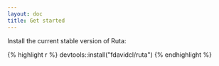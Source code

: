 ```yaml
---
layout: doc
title: Get started
---
```


Install the current stable version of Ruta:

{% highlight r %}
devtools::install("fdavidcl/ruta")
{% endhighlight %}

